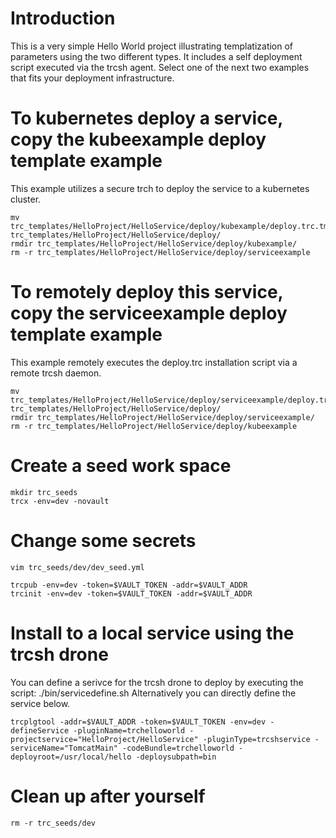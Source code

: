 # Introduction 
This is a very simple Hello World project illustrating templatization of parameters using the two different types.  It includes a self deployment script executed via the trcsh agent.  Select one of the next two examples that fits your deployment infrastructure.

# To kubernetes deploy a service, copy the kubeexample deploy template example
This example utilizes a secure trch to deploy the service to a kubernetes cluster.
```
mv trc_templates/HelloProject/HelloService/deploy/kubexample/deploy.trc.tmpl trc_templates/HelloProject/HelloService/deploy/
rmdir trc_templates/HelloProject/HelloService/deploy/kubexample/
rm -r trc_templates/HelloProject/HelloService/deploy/serviceexample
```

# To remotely deploy this service, copy the serviceexample deploy template example
This example remotely executes the deploy.trc installation script via a remote trcsh daemon.

```
mv trc_templates/HelloProject/HelloService/deploy/serviceexample/deploy.trc.tmpl trc_templates/HelloProject/HelloService/deploy/
rmdir trc_templates/HelloProject/HelloService/deploy/serviceexample/
rm -r trc_templates/HelloProject/HelloService/deploy/kubeexample
```

# Create a seed work space
```
mkdir trc_seeds
trcx -env=dev -novault
```

# Change some secrets 
```
vim trc_seeds/dev/dev_seed.yml
```

```
trcpub -env=dev -token=$VAULT_TOKEN -addr=$VAULT_ADDR
trcinit -env=dev -token=$VAULT_TOKEN -addr=$VAULT_ADDR
```

# Install to a local service using the trcsh drone
You can define a serivce for the trcsh drone to deploy by executing the script: ./bin/servicedefine.sh
Alternatively you can directly define the service below.

```
trcplgtool -addr=$VAULT_ADDR -token=$VAULT_TOKEN -env=dev -defineService -pluginName=trchelloworld -projectservice="HelloProject/HelloService" -pluginType=trcshservice -serviceName="TomcatMain" -codeBundle=trchelloworld -deployroot=/usr/local/hello -deploysubpath=bin
```


# Clean up after yourself
```
rm -r trc_seeds/dev
```
